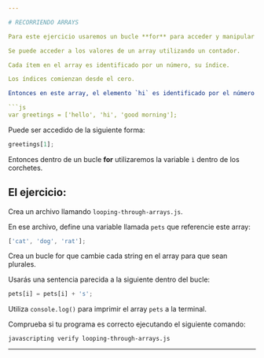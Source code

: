```yaml
---

# RECORRIENDO ARRAYS

Para este ejercicio usaremos un bucle **for** para acceder y manipular una lista de valores en un array.

Se puede acceder a los valores de un array utilizando un contador.

Cada ítem en el array es identificado por un número, su índice. 

Los índices comienzan desde el cero.

Entonces en este array, el elemento `hi` es identificado por el número `1`:

```js
var greetings = ['hello', 'hi', 'good morning'];
```
Puede ser accedido de la siguiente forma:

```js
greetings[1];
```

Entonces dentro de un bucle **for** utilizaremos la variable `ì` dentro de los corchetes.

## El ejercicio:

Crea un archivo llamando `looping-through-arrays.js`.

En ese archivo, define una variable llamada `pets` que referencie este array:

```js
['cat', 'dog', 'rat'];
```

Crea un bucle for que cambie cada string en el array para que sean plurales.

Usarás una sentencia parecida a la siguiente dentro del bucle:

```js
pets[i] = pets[i] + 's';
```

Utiliza `console.log()` para imprimir el array `pets` a la terminal.

Comprueba si tu programa es correcto ejecutando el siguiente comando:

`javascripting verify looping-through-arrays.js`

---
```

